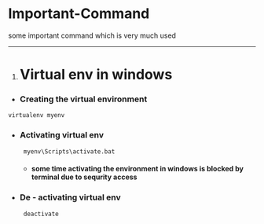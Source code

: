 # Important-Command
some important command which is very much used

---
1. # Virtual env in windows
  - ### Creating the virtual environment
   ``` virtualenv myenv ```
  - ### Activating virtual env
     ``` myenv\Scripts\activate.bat```
    - #### some time activating the environment in windows is blocked by terminal due to sequrity access
     
  - ### De - activating virtual env
     ``` deactivate```

   
   
